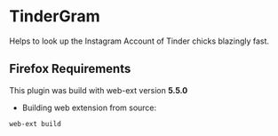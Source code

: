 # TinderGram
Helps to look up the Instagram Account of Tinder chicks blazingly fast.

## Firefox Requirements

This plugin was build with web-ext version **5.5.0**

* Building web extension from source:

`web-ext build`